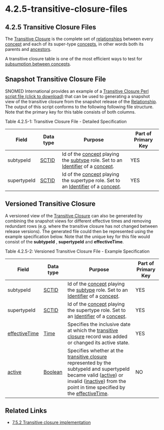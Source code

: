 # 4.2.5-transitive-closure-files

## 4.2.5 Transitive Closure Files

The [Transitive Closure](https://confluence.ihtsdotools.org/display/DOCGLOSS/Transitive+Closure) is the complete set of [relationships](https://confluence.ihtsdotools.org/display/DOCGLOSS/relationship) between every [concept](https://confluence.ihtsdotools.org/display/DOCGLOSS/concept) and each of its super-type [concepts](https://confluence.ihtsdotools.org/display/DOCGLOSS/concept), in other words both its parents and [ancestors](https://confluence.ihtsdotools.org/display/DOCGLOSS/ancestor).

A transitive closure table is one of the most efficient ways to test for [subsumption between concepts](../../pages/createpage.action).

## Snapshot Transitive Closure File

SNOMED International provides an example of a [Transitive Closure Perl script file (click to download)](http://snomed.org/transclose) that can be used to generating a snapshot view of the transitive closure from the snapshot release of the [Relationship](https://confluence.ihtsdotools.org/display/DOCRELFMT/Relationship+file). The output of this script conforms to the following following file structure. Note that the primary key for this table consists of both columns.

Table 4.2.5-1: Transitive Closure File - Detailed Specification

| **Field**   | **Data type**                                                                     | **Purpose**                                                                                                                                                                                                                                                                                                                                   | **Part of Primary Key** |
| ----------- | --------------------------------------------------------------------------------- | --------------------------------------------------------------------------------------------------------------------------------------------------------------------------------------------------------------------------------------------------------------------------------------------------------------------------------------------- | ----------------------- |
| subtypeId   | [SCTID](https://confluence.ihtsdotools.org/display/DOCRELFMT/SCTID+\(data+type\)) | Id of the [concept](https://confluence.ihtsdotools.org/display/DOCGLOSS/concept) playing the [subtype](https://confluence.ihtsdotools.org/display/DOCGLOSS/subtype) role. Set to an [Identifier](https://confluence.ihtsdotools.org/display/DOCGLOSS/Identifier) of a [concept](https://confluence.ihtsdotools.org/display/DOCGLOSS/concept). | YES                     |
| supertypeId | [SCTID](https://confluence.ihtsdotools.org/display/DOCRELFMT/SCTID+\(data+type\)) | Id of the [concept](https://confluence.ihtsdotools.org/display/DOCGLOSS/concept) playing the supertype role. Set to an [Identifier](https://confluence.ihtsdotools.org/display/DOCGLOSS/Identifier) of a [concept](https://confluence.ihtsdotools.org/display/DOCGLOSS/concept).                                                              | YES                     |

## Versioned Transitive Closure

A versioned view of the [Transitive Closure](https://confluence.ihtsdotools.org/display/DOCGLOSS/Transitive+Closure) can also be generated by combining the snapshot views for different effective times and removing redundant rows (e.g. where the transitive closure has not changed between release versions). The generated file could then be represented using the example specification below. Note that the unique key for this file would consist of the **subtypeId** , **supertypeId** and **effectiveTime**.

Table 4.2.5-2: Versioned Transitive Closure File - Example Specification

| **Field**                                                                                     | **Data type**                                                                         | **Purpose**                                                                                                                                                                                                                                                                                                                                                                                                                                                                         | **Part of Primary Key** |
| --------------------------------------------------------------------------------------------- | ------------------------------------------------------------------------------------- | ----------------------------------------------------------------------------------------------------------------------------------------------------------------------------------------------------------------------------------------------------------------------------------------------------------------------------------------------------------------------------------------------------------------------------------------------------------------------------------- | ----------------------- |
| subtypeId                                                                                     | [SCTID](https://confluence.ihtsdotools.org/display/DOCRELFMT/SCTID+\(data+type\))     | Id of the [concept](https://confluence.ihtsdotools.org/display/DOCGLOSS/concept) playing the [subtype](https://confluence.ihtsdotools.org/display/DOCGLOSS/subtype) role. Set to an [Identifier](https://confluence.ihtsdotools.org/display/DOCGLOSS/Identifier) of a [concept](https://confluence.ihtsdotools.org/display/DOCGLOSS/concept).                                                                                                                                       | YES                     |
| supertypeId                                                                                   | [SCTID](https://confluence.ihtsdotools.org/display/DOCRELFMT/SCTID+\(data+type\))     | Id of the [concept](https://confluence.ihtsdotools.org/display/DOCGLOSS/concept) playing the supertype role. Set to an [Identifier](https://confluence.ihtsdotools.org/display/DOCGLOSS/Identifier) of a [concept](https://confluence.ihtsdotools.org/display/DOCGLOSS/concept).                                                                                                                                                                                                    | YES                     |
| [effectiveTime](https://confluence.ihtsdotools.org/display/DOCRELFMT/effectiveTime+\(field\)) | [Time](https://confluence.ihtsdotools.org/display/DOCRELFMT/Time+\(data+type\))       | Specifies the inclusive date at which the [transitive closure](https://confluence.ihtsdotools.org/display/DOCGLOSS/transitive+closure) record was added or changed its active state.                                                                                                                                                                                                                                                                                                | YES                     |
| [active](https://confluence.ihtsdotools.org/display/DOCRELFMT/active+\(field\))               | [Boolean](https://confluence.ihtsdotools.org/display/DOCRELFMT/Boolean+\(data+type\)) | Specifies whether at the [transitive closure](https://confluence.ihtsdotools.org/display/DOCGLOSS/transitive+closure) represented by the subtypeId and supertypeId became valid ([active](https://confluence.ihtsdotools.org/display/DOCGLOSS/active)) or invalid ([inactive](https://confluence.ihtsdotools.org/display/DOCGLOSS/inactive)) from the point in time specified by the [effectiveTime](https://confluence.ihtsdotools.org/display/DOCRELFMT/effectiveTime+\(field\)). | NO                      |

## Related Links

* [7.5.2 Transitive closure implementation](../../pages/createpage.action)

